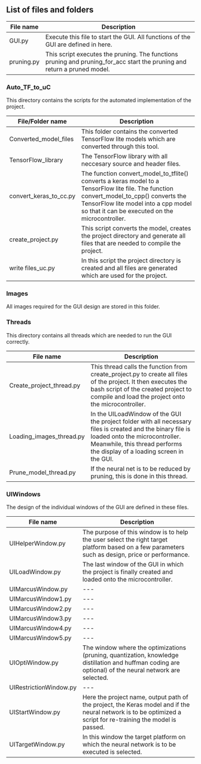 ## List of files and folders

| File name     | Description   |
| ------------- | ------------- |
| GUI.py        | Execute this file to start the GUI. All functions of the GUI are defined in here.                                        |
| pruning.py    | This script executes the pruning. The functions pruning and pruning_for_acc start the pruning and return a pruned model. |


### Auto_TF_to_uC

This directory contains the scripts for the automated implementation of the project.

| File/Folder name       | Description   |
| ---------------------- | ------------- |
| Converted_model_files  | This folder contains the converted TensorFlow lite models which are converted through this tool.                                                                                                                                 |
| TensorFlow_library     | The TensorFlow library with all neccesary source and header files.                                                                                                                                                                  |
| convert_keras_to_cc.py | The function convert_model_to_tflite() converts a keras model to a TensorFlow lite file. The function convert_model_to_cpp() converts the TensorFlow lite model into a cpp model so that it can be executed on the microcontroller. |
| create_project.py      | This script converts the model, creates the project directory and generate all files that are needed to compile the project.                                                                                                        |
| write files_uc.py      | In this script the project directory is created and all files are generated which are used for the project.                                                                                                                         |


### Images

All images required for the GUI design are stored in this folder.


### Threads

This directory contains all threads which are needed to run the GUI correctly.

| File name                | Description   |
| ------------------------ | ------------- |
| Create_project_thread.py | This thread calls the function from create_project.py to create all files of the project. It then executes the bash script of the created project to compile and load the project onto the microcontroller.               |
| Loading_images_thread.py | In the UILoadWindow of the GUI the project folder with all necessary files is created and the binary file is loaded onto the microcontroller. Meanwhile, this thread performs the display of a loading screen in the GUI. |
| Prune_model_thread.py    | If the neural net is to be reduced by pruning, this is done in this thread.                                                                                                                                               |


### UIWindows

The design of the individual windows of the GUI are defined in these files.

| File name              | Description   |
| ---------------------- | ------------- |
| UIHelperWindow.py      | The purpose of this window is to help the user select the right target platform based on a few parameters such as design, price or performance.                                                   |
| UILoadWindow.py        | The last window of the GUI in which the project is finally created and loaded onto the microcontroller.                                                   |
| UIMarcusWindow.py      | ---                                                   |
| UIMarcusWindow1.py     | ---                                                   |
| UIMarcusWindow2.py     | ---                                                   |
| UIMarcusWindow3.py     | ---                                                   |
| UIMarcusWindow4.py     | ---                                                   |
| UIMarcusWindow5.py     | ---                                                   |
| UIOptiWindow.py        | The window where the optimizations (pruning, quantization, knowledge distillation and huffman coding are optional) of the neural network are selected.                                                                       |
| UIRestrictionWindow.py | ---                                                   |
| UIStartWindow.py       | Here the project name, output path of the project, the Keras model and if the neural network is to be optimized a script for re-training the model is passed. |
| UITargetWindow.py      | In this window the target platform on which the neural network is to be executed is selected.                                                 |

